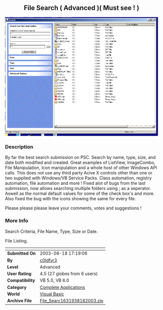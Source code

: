 ﻿<div align="center">

## File Search \( Advanced \)\( Must see \! \)

<img src="PIC20038182148506797.GIF">
</div>

### Description

By far the best search submission on PSC. Search by name, type, size, and date both modified and created. Great examples of ListView, ImageCombo, File Manipulation, Icon manipulation and a whole host of other Windows API calls. This does not use any third party Acive X controls other than one or two supplied with Windows/VB Service Packs. Class automation, registry automation, file automation and more ! Fixed alot of bugs from the last submission, now allows searching multiple folders using ; as a seperator. Aswell as the normal default values for some of the check box's and more. Also fixed the bug with the icons showing the same for every file.

Please please please leave your comments, votes and suggestions !
 
### More Info
 
Search Criteria, File Name, Type, Size or Date.

File Listing.


<span>             |<span>
---                |---
**Submitted On**   |2003-08-18 17:19:06
**By**             |[c0ldfyr3](https://github.com/Planet-Source-Code/PSCIndex/blob/master/ByAuthor/c0ldfyr3.md)
**Level**          |Advanced
**User Rating**    |4.5 (27 globes from 6 users)
**Compatibility**  |VB 5\.0, VB 6\.0
**Category**       |[Complete Applications](https://github.com/Planet-Source-Code/PSCIndex/blob/master/ByCategory/complete-applications__1-27.md)
**World**          |[Visual Basic](https://github.com/Planet-Source-Code/PSCIndex/blob/master/ByWorld/visual-basic.md)
**Archive File**   |[File\_Searc1631938182003\.zip](https://github.com/Planet-Source-Code/c0ldfyr3-file-search-advanced-must-see__1-47819/archive/master.zip)








